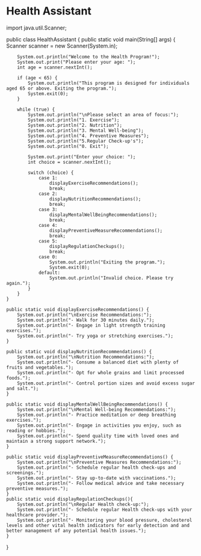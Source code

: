 # Health Assistant
import java.util.Scanner;

public class HealthAssistant {
    public static void main(String[] args) {
        Scanner scanner = new Scanner(System.in);

        System.out.println("Welcome to the Health Program!");
        System.out.print("Please enter your age: ");
        int age = scanner.nextInt();

        if (age < 65) {
            System.out.println("This program is designed for individuals aged 65 or above. Exiting the program.");
            System.exit(0);
        }

        while (true) {
            System.out.println("\nPlease select an area of focus:");
            System.out.println("1. Exercise");
            System.out.println("2. Nutrition");
            System.out.println("3. Mental Well-being");
            System.out.println("4. Preventive Measures");
            System.out.println("5.Regular Check-up's");
            System.out.println("0. Exit");

            System.out.print("Enter your choice: ");
            int choice = scanner.nextInt();

            switch (choice) {
                case 1:
                    displayExerciseRecommendations();
                    break;
                case 2:
                    displayNutritionRecommendations();
                    break;
                case 3:
                    displayMentalWellBeingRecommendations();
                    break;
                case 4:
                    displayPreventiveMeasureRecommendations();
                    break;
                case 5:
                    displayRegulationCheckups();
                    break;
                case 0:
                    System.out.println("Exiting the program.");
                    System.exit(0);
                default:
                    System.out.println("Invalid choice. Please try again.");
            }
        }
    }

    public static void displayExerciseRecommendations() {
        System.out.println("\nExercise Recommendations:");
        System.out.println("- Walk for 30 minutes daily.");
        System.out.println("- Engage in light strength training exercises.");
        System.out.println("- Try yoga or stretching exercises.");
    }

    public static void displayNutritionRecommendations() {
        System.out.println("\nNutrition Recommendations:");
        System.out.println("- Consume a balanced diet with plenty of fruits and vegetables.");
        System.out.println("- Opt for whole grains and limit processed foods.");
        System.out.println("- Control portion sizes and avoid excess sugar and salt.");
    }

    public static void displayMentalWellBeingRecommendations() {
        System.out.println("\nMental Well-being Recommendations:");
        System.out.println("- Practice meditation or deep breathing exercises.");
        System.out.println("- Engage in activities you enjoy, such as reading or hobbies.");
        System.out.println("- Spend quality time with loved ones and maintain a strong support network.");
    }

    public static void displayPreventiveMeasureRecommendations() {
        System.out.println("\nPreventive Measures Recommendations:");
        System.out.println("- Schedule regular health check-ups and screenings.");
        System.out.println("- Stay up-to-date with vaccinations.");
        System.out.println("- Follow medical advice and take necessary preventive measures.");
    }
    public static void displayRegulationCheckups(){
        System.out.println("\nRegular Health check-up:");
        System.out.println("- Schedule regular Health check-ups with your healthcare provider.");
        System.out.println("- Monitoring your blood pressure, cholesterol levels and other vital health indicators for early detection and and better management of any potential health issues.");
    }
}

